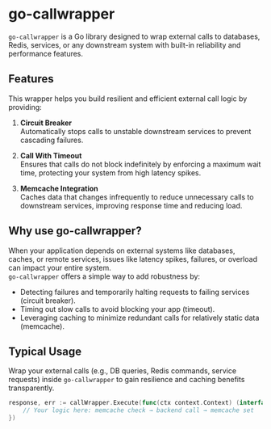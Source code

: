 # go-callwrapper

`go-callwrapper` is a Go library designed to wrap external calls to databases, Redis, services, or any downstream system with built-in reliability and performance features.

## Features

This wrapper helps you build resilient and efficient external call logic by providing:

1. **Circuit Breaker**  
   Automatically stops calls to unstable downstream services to prevent cascading failures.

2. **Call With Timeout**  
   Ensures that calls do not block indefinitely by enforcing a maximum wait time, protecting your system from high latency spikes.

3. **Memcache Integration**  
   Caches data that changes infrequently to reduce unnecessary calls to downstream services, improving response time and reducing load.

## Why use go-callwrapper?

When your application depends on external systems like databases, caches, or remote services, issues like latency spikes, failures, or overload can impact your entire system.  
`go-callwrapper` offers a simple way to add robustness by:

- Detecting failures and temporarily halting requests to failing services (circuit breaker).  
- Timing out slow calls to avoid blocking your app (timeout).  
- Leveraging caching to minimize redundant calls for relatively static data (memcache).

## Typical Usage

Wrap your external calls (e.g., DB queries, Redis commands, service requests) inside `go-callwrapper` to gain resilience and caching benefits transparently.

```go
response, err := callWrapper.Execute(func(ctx context.Context) (interface{}, error) {
    // Your logic here: memcache check → backend call → memcache set
})
